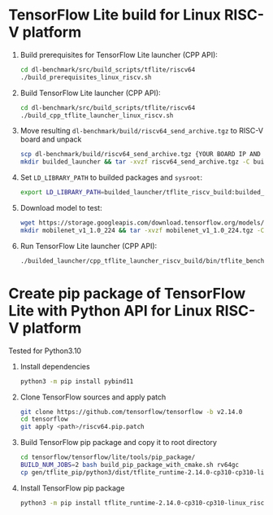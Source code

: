 # TensorFlow Lite build for Linux RISC-V platform

1. Build prerequisites for TensorFlow Lite launcher (CPP API):
 
   ```bash
   cd dl-benchmark/src/build_scripts/tflite/riscv64
   ./build_prerequisites_linux_riscv.sh
   ```

1. Build TensorFlow Lite launcher (CPP API):

   ```bash
   cd dl-benchmark/src/build_scripts/tflite/riscv64
   ./build_cpp_tflite_launcher_linux_riscv.sh
   ```

1. Move resulting `dl-benchmark/build/riscv64_send_archive.tgz` to RISC-V board and unpack

   ```bash
   scp dl-benchmark/build/riscv64_send_archive.tgz {YOUR BOARD IP AND PATH}
   mkdir builded_launcher && tar -xvzf riscv64_send_archive.tgz -C builded_launcher
   ```

1. Set `LD_LIBRARY_PATH` to builded packages and `sysroot`:

   ```bash
   export LD_LIBRARY_PATH=builded_launcher/tflite_riscv_build:builded_launcher/opencv_riscv_build/lib:$LD_LIBRARY_PATH
   ```

1. Download model to test:

   ```bash
   wget https://storage.googleapis.com/download.tensorflow.org/models/mobilenet_v1_2018_08_02/mobilenet_v1_1.0_224.tgz
   mkdir mobilenet_v1_1.0_224 && tar -xvzf mobilenet_v1_1.0_224.tgz -C mobilenet_v1_1.0_224 && rm mobilenet_v1_1.0_224.tgz
   ```

1. Run TensorFlow Lite launcher (CPP API):

   ```bash
   ./builded_launcher/cpp_tflite_launcher_riscv_build/bin/tflite_benchmark -m mobilenet_v1_1.0_224/mobilenet_v1_1.0_224.tflite
   ```

   
# Create pip package of TensorFlow Lite with Python API for Linux RISC-V platform

Tested for Python3.10

1. Install dependencies

   ```bash
   python3 -m pip install pybind11
   ```
   
1. Clone TensorFlow sources and apply patch

   ```bash
   git clone https://github.com/tensorflow/tensorflow -b v2.14.0
   cd tensorflow
   git apply <path>/riscv64.pip.patch
   ```
   
1. Build TensorFlow pip package and copy it to root directory

   ```bash
   cd tensorflow/tensorflow/lite/tools/pip_package/
   BUILD_NUM_JOBS=2 bash build_pip_package_with_cmake.sh rv64gc
   cp gen/tflite_pip/python3/dist/tflite_runtime-2.14.0-cp310-cp310-linux_riscv64.whl ../../../../../
   ```
   
1. Install TensorFlow pip package

   ```bash
   python3 -m pip install tflite_runtime-2.14.0-cp310-cp310-linux_riscv64.whl
   ```


